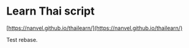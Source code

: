 # Learn Thai script

[https://nanvel.github.io/thailearn/](https://nanvel.github.io/thailearn/)

Test rebase.
